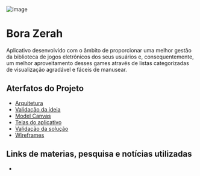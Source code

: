 ![image](http://www.futgamers.com.br/nimdog/tcc/logo.png)

# Bora Zerah

Aplicativo desenvolvido com o âmbito de proporcionar uma melhor gestão da biblioteca de 
jogos eletrônicos dos seus usuários e, consequentemente, um melhor aproveitamento desses
games através de listas categorizadas de visualização agradável e fáceis de manusear.

## Aterfatos do Projeto

  - [Arquitetura](architecture)
  - [Validação da ideia](discovery)
  - [Model Canvas](modelcanvas)
  - [Telas do aplicativo](screens)
  - [Validação da solução](validations)
  - [Wireframes](wireframes)
  
## Links de materias, pesquisa e notícias utilizadas

  -
